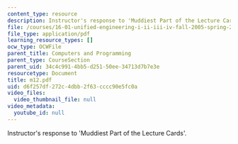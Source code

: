 ```yaml
---
content_type: resource
description: Instructor's response to 'Muddiest Part of the Lecture Cards'.
file: /courses/16-01-unified-engineering-i-ii-iii-iv-fall-2005-spring-2006/d6f257df272c4dbb2f63cccc90e5fc0a_m12.pdf
file_type: application/pdf
learning_resource_types: []
ocw_type: OCWFile
parent_title: Computers and Programming
parent_type: CourseSection
parent_uid: 34c4c991-4bb5-d251-50ee-34713d7b7e3e
resourcetype: Document
title: m12.pdf
uid: d6f257df-272c-4dbb-2f63-cccc90e5fc0a
video_files:
  video_thumbnail_file: null
video_metadata:
  youtube_id: null
---
```

Instructor's response to 'Muddiest Part of the Lecture Cards'.

